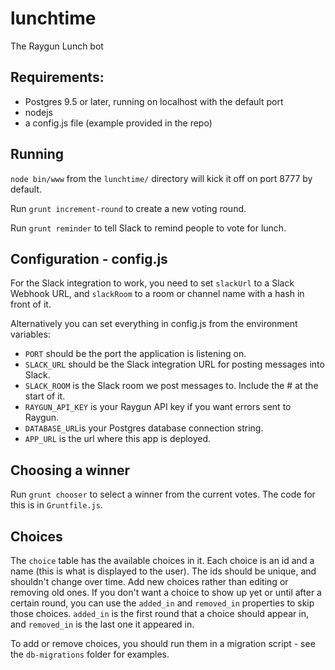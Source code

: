 # lunchtime
The Raygun Lunch bot

## Requirements:
* Postgres 9.5 or later, running on localhost with the default port
* nodejs
* a config.js file (example provided in the repo)

## Running
`node bin/www` from the `lunchtime/` directory will kick it off on port 8777 by default.

Run `grunt increment-round` to create a new voting round.

Run `grunt reminder` to tell Slack to remind people to vote for lunch.

## Configuration - config.js

For the Slack integration to work, you need to set `slackUrl` to a Slack Webhook URL,
and `slackRoom` to a room or channel name with a hash in front of it.

Alternatively you can set everything in config.js from the environment variables:

* `PORT` should be the port the application is listening on.
* `SLACK_URL` should be the Slack integration URL for posting messages into Slack.
* `SLACK_ROOM` is the Slack room we post messages to. Include the \# at the start of it.
* `RAYGUN_API_KEY` is your Raygun API key if you want errors sent to Raygun.
* `DATABASE_URL`is your Postgres database connection string.
* `APP_URL` is the url where this app is deployed.

## Choosing a winner

Run `grunt chooser` to select a winner from the current votes. The code for this is in `Gruntfile.js`.

## Choices

The `choice` table has the available choices in it. Each choice is an id
and a name (this is what is displayed to the user). The ids should be unique, and
shouldn't change over time. Add new choices rather than editing or removing old ones.
If you don't want a choice to show up yet or until after a certain round, you can use the
`added_in` and `removed_in` properties to skip those choices. `added_in` is the first round
that a choice should appear in, and `removed_in` is the last one it appeared in.

To add or remove choices, you should run them in a migration script - see the `db-migrations`
folder for examples. 
